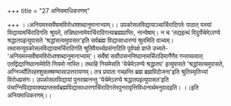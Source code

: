 +++
title = "27 अनियमाधिकरणम्"

+++
।।अनियमस्सर्वेषामविरोधश्शब्दानुमानाभ्याम्।। उपकोसलविद्यायाञ्चार्चिरादिगतेः पाठात् यस्यां विद्यायामर्चिरादिगतिः श्रूयते, तन्निष्ठानामेवार्चिरादिगत्याब्रह्मप्राप्तिः, नान्येषाम्। न च 'तद्यइत्थं विदुर्येचेमेऽरण्ये श्रद्धातपइत्युपासते 'श्रद्धांसत्यमुपासत'इति सर्वब्रह्म विद्यासाधारण्यं श्रुतमिति वाच्यम्। तथासत्युपकोसलविद्यायामर्चिरादिगति श्रुतिवैयर्थ्यप्रसंगादिति पूर्वपक्षे प्राप्ते उच्यते- 'अनियमस्सर्वेषामविरोधश्शब्दानुमानाभ्याम्'। सर्वेषां सर्वोपासननिष्ठानामर्चिरादिमार्गेणैव गन्तव्यत्वात् एतद्विद्यानिष्ठानामेवेति नियमो नास्ति। तथाहि नियमेसति 'येचेमेऽरण्ये श्रद्धातप' इत्युपासते 'श्रद्धांसत्यमुपासते, अग्निर्ज्योतिरहश्शुक्लष्षण्मासाउत्तरायणम्। तत्र प्रयाता गच्छन्ति ब्रह्म ब्रह्मविदोजना'इति श्रुतिस्मृतिभ्यां विरोधप्रसंगः। उपकोसलविद्यायां पुनराम्रानन्तु 'येचेमेऽरण्ये श्रद्धातपइत्युपासत'इति पंचाग्निविद्यावाक्यप्राप्तसर्वब्रह्मविद्यासाधारणार्चिरादिगतेरपुनरावृत्तिविधानार्थमनुवादइति। ।।इति अनियमाधिकरणम्।।